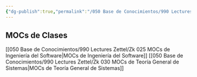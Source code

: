 ```yaml
---
{"dg-publish":true,"permalink":"/050 Base de Conocimientos/990 Lectures Zettel/Zk 020 MOCs de Clases/","tags":["digitalGarden"]}
---
```


## MOCs de Clases
[[050 Base de Conocimientos/990 Lectures Zettel/Zk 025 MOCs de Ingeniería del Software\|MOCs de Ingeniería del Software]]
[[050 Base de Conocimientos/990 Lectures Zettel/Zk 030 MOCs de Teoría General de Sistemas\|MOCs de Teoría General de Sistemas]]

